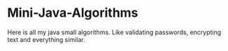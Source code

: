 # Mini-Java-Algorithms
Here is all my java small algorithms. Like validating passwords, encrypting text and everything similar.
